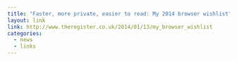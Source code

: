 ```yaml
---
title: "Faster, more private, easier to read: My 2014 browser wishlist"
layout: link
link: http://www.theregister.co.uk/2014/01/13/my_browser_wishlist
categories:
  - news
  - links
---
```

